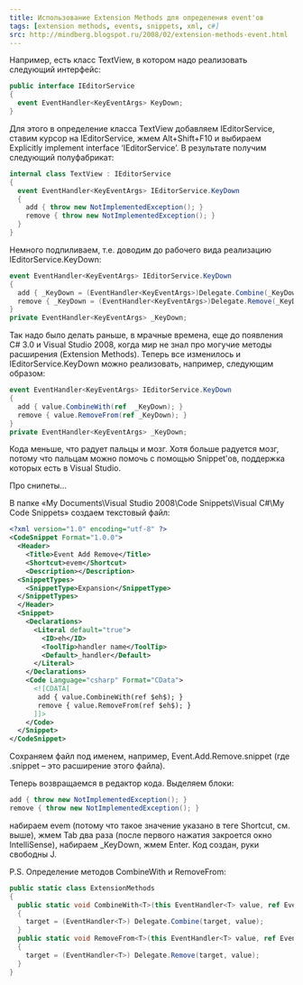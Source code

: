 ```yaml
---
title: Использование Extension Methods для определения event'ов
tags: [extension methods, events, snippets, xml, c#]
src: http://mindberg.blogspot.ru/2008/02/extension-methods-event.html
---
```

Например, есть класс TextView, в котором надо реализовать следующий интерфейс:
```c#
public interface IEditorService
{
  event EventHandler<KeyEventArgs> KeyDown;
}
```
Для этого в определение класса TextView добавляем IEditorService, ставим курсор на IEditorService, жмем Alt+Shift+F10 и выбираем Explicitly implement interface ‘IEditorService’. В результате получим следующий полуфабрикат:
```c#
internal class TextView : IEditorService
{
  event EventHandler<KeyEventArgs> IEditorService.KeyDown
  {
    add { throw new NotImplementedException(); }
    remove { throw new NotImplementedException(); }
  }
}
```
Немного подпиливаем, т.е. доводим до рабочего вида реализацию IEditorService.KeyDown:
```c#
event EventHandler<KeyEventArgs> IEditorService.KeyDown
{
  add { _KeyDown = (EventHandler<KeyEventArgs>)Delegate.Combine(_KeyDown, value); }
  remove { _KeyDown = (EventHandler<KeyEventArgs>)Delegate.Remove(_KeyDown, value); }
}
private EventHandler<KeyEventArgs> _KeyDown;
```
Так надо было делать раньше, в мрачные времена, еще до появления C# 3.0 и Visual Studio 2008, когда мир не знал про могучие методы расширения (Extension Methods). Теперь все изменилось и IEditorService.KeyDown можно реализовать, например, следующим образом:
```c#
event EventHandler<KeyEventArgs> IEditorService.KeyDown
{
  add { value.CombineWith(ref  _KeyDown); }
  remove { value.RemoveFrom(ref _KeyDown); }
}
private EventHandler<KeyEventArgs> _KeyDown;
```
Кода меньше, что радует пальцы и мозг. Хотя больше радуется мозг, потому что пальцам можно помочь с помощью Snippet'ов, поддержка которых есть в Visual Studio.

Про снипеты...

В папке «My Documents\Visual Studio 2008\Code Snippets\Visual C#\My Code Snippets» создаем текстовый файл:
```xml
<?xml version="1.0" encoding="utf-8" ?>
<CodeSnippet Format="1.0.0">
  <Header>
    <Title>Event Add Remove</Title>
    <Shortcut>evem</Shortcut>
    <Description></Description>
  <SnippetTypes>
    <SnippetType>Expansion</SnippetType>
  </SnippetTypes>
  </Header>
  <Snippet>
    <Declarations>
      <Literal default="true">
        <ID>eh</ID>
        <ToolTip>handler name</ToolTip>
        <Default>_handler</Default>
      </Literal>
    </Declarations>
    <Code Language="csharp" Format="CData">
      <![CDATA[
       add { value.CombineWith(ref $eh$); }
       remove { value.RemoveFrom(ref $eh$); }
      ]]>
    </Code>
  </Snippet>
</CodeSnippet>
```
Сохраняем файл под именем, например, Event.Add.Remove.snippet (где .snippet – это расширение этого файла).

Теперь возвращаемся в редактор кода. Выделяем блоки:
```c#
add { throw new NotImplementedException(); }
remove { throw new NotImplementedException(); }
```
набираем evem (потому что такое значение указано в теге Shortcut, см. выше), жмем Tab два раза (после первого нажатия закроется окно IntelliSense), набираем _KeyDown, жмем Enter. Код создан, руки свободны J.

P.S.
Определение методов CombineWith и RemoveFrom:
```c#
public static class ExtensionMethods
{
  public static void CombineWith<T>(this EventHandler<T> value, ref EventHandler<T> target) where T : EventArgs
  {
    target = (EventHandler<T>) Delegate.Combine(target, value);
  }
  public static void RemoveFrom<T>(this EventHandler<T> value, ref EventHandler<T> target) where T : EventArgs
  {
    target = (EventHandler<T>) Delegate.Remove(target, value);
  }
}
```
